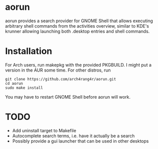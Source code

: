 # aorun

aorun provides a search provider for GNOME Shell that allows executing arbitrary shell commands from the activities overview, similar to KDE's krunner allowing launching both .desktop entries and shell commands.

# Installation

For Arch users, run makepkg with the provided PKGBUILD.  I might put a version in the AUR some time.  For other distros, run

    git clone https://github.com/arch4rang4r/aorun.git
	cd aorun
	sudo make install

You may have to restart GNOME Shell before aorun will work.

# TODO

- Add uninstall target to Makefile
- Autocomplete search terms, i.e. have it actually be a search
- Possibly provide a gui launcher that can be used in other desktops
